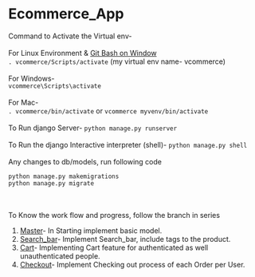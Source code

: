 # Ecommerce_App
Command to Activate the Virtual env-</br></br>
For Linux Environment & [Git Bash on Window](https://git-scm.com/download/win)</br>
 `. vcommerce/Scripts/activate` (my virtual env name- vcommerce)</br></br>
For Windows-</br>
`vcommerce\Scripts\activate`
</br></br>
For Mac-</br>
`. vcommerce/bin/activate` or `vcommerce myvenv/bin/activate`
</br></br>
To Run django Server- `python manage.py runserver`</br></br>
To Run the django Interactive interpreter (shell)- `python manage.py shell`</br></br>
Any changes to db/models, run following code</br>
```
python manage.py makemigrations
python manage.py migrate
```
</br></br>
To Know the work flow and progress, follow the branch in series
1. [Master](https://github.com/ycv005/Ecommerce)- In Starting implement basic model.
2. [Search_bar](https://github.com/ycv005/Ecommerce/tree/search_bar)- Implement Search_bar, include tags to the product.
3. [Cart](https://github.com/ycv005/Ecommerce/tree/cart)- Implementing Cart feature for authenticated as well unauthenticated people.
4. [Checkout](https://github.com/ycv005/Ecommerce/tree/checkout)- Implement Checking out process of each Order per User.